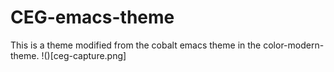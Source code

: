# CEG-emacs-theme
This is a theme modified from the cobalt emacs theme in the color-modern-theme. 
!()[ceg-capture.png]
